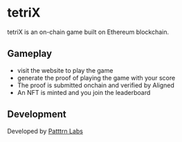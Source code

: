 # tetriX

tetriX is an on-chain game built on Ethereum blockchain. 

## Gameplay
- visit the website to play the game
- generate the proof of playing the game with your score
- The proof is submitted onchain and verified by Aligned 
- An NFT is minted and you join the leaderboard


## Development


Developed by [Patttrn Labs](https://patttrn.tech)

